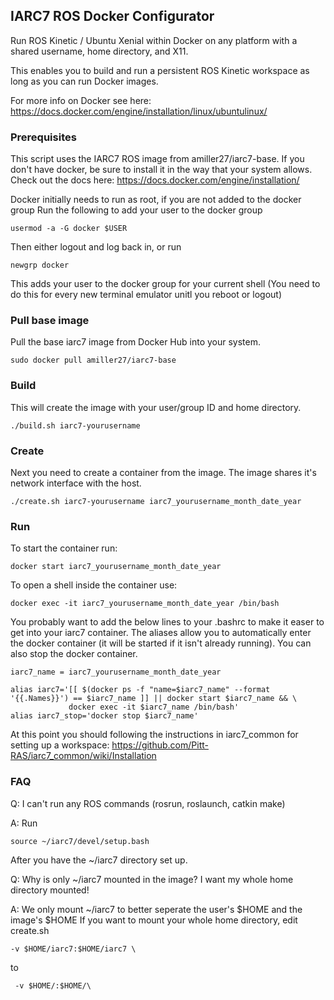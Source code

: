 ## IARC7 ROS Docker Configurator

Run ROS Kinetic / Ubuntu Xenial within Docker on any platform with a shared
username, home directory, and X11.

This enables you to build and run a persistent ROS Kinetic workspace as long as
you can run Docker images.

For more info on Docker see here: https://docs.docker.com/engine/installation/linux/ubuntulinux/

### Prerequisites
This script uses the IARC7 ROS image from amiller27/iarc7-base.
If you don't have docker, be sure to install it in the way that your system allows. Check out the docs here: https://docs.docker.com/engine/installation/

Docker initially needs to run as root, if you are not added to the docker group
Run the following to add your user to the docker group
```
usermod -a -G docker $USER
```
Then either logout and log back in, or run
```
newgrp docker
```
This adds your user to the docker group for your current shell (You need to do
this for every new terminal emulator unitl you reboot or logout)

### Pull base image
Pull the base iarc7 image from Docker Hub into your system.
```
sudo docker pull amiller27/iarc7-base
```

### Build
This will create the image with your user/group ID and home directory.
```
./build.sh iarc7-yourusername
```

### Create
Next you need to create a container from the image. The image shares it's  network interface with the host.
```
./create.sh iarc7-yourusername iarc7_yourusername_month_date_year
```

### Run
To start the container run:
```
docker start iarc7_yourusername_month_date_year
```

To open a shell inside the container use:
```
docker exec -it iarc7_yourusername_month_date_year /bin/bash
```

You probably want to add the below lines to your .bashrc to make it easer to get into your  iarc7 container. The aliases allow you to automatically enter the docker container (it will be started if it isn't already running). You can also stop the docker container.
```
iarc7_name = iarc7_yourusername_month_date_year

alias iarc7='[[ $(docker ps -f "name=$iarc7_name" --format '{{.Names}}') == $iarc7_name ]] || docker start $iarc7_name && \
             docker exec -it $iarc7_name /bin/bash'
alias iarc7_stop='docker stop $iarc7_name'
```

At this point you should following the instructions in iarc7_common for setting up a workspace: https://github.com/Pitt-RAS/iarc7_common/wiki/Installation

### FAQ

Q: I can't run any ROS commands (rosrun, roslaunch, catkin make)

A: Run
```
source ~/iarc7/devel/setup.bash
```
After you have the ~/iarc7 directory set up.

Q: Why is only ~/iarc7  mounted in the image? I want my whole home directory mounted!

A: We only mount ~/iarc7 to better seperate the user's $HOME and the image's $HOME
If you want to mount your whole home directory, edit create.sh

```
-v $HOME/iarc7:$HOME/iarc7 \
```
to
```
 -v $HOME/:$HOME/\
 ```
